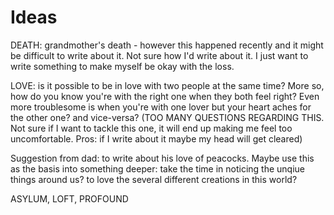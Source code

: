# Ideas

DEATH: grandmother's death - however this happened recently and it might be difficult to write about it. Not sure how I'd write about it. I just want to write something to make myself be okay with the loss.

LOVE: is it possible to be in love with two people at the same time? More so, how do you know you're with the right one when they both feel right? Even more troublesome is when you're with one lover but your heart aches for the other one? and vice-versa? (TOO MANY QUESTIONS REGARDING THIS. Not sure if I want to tackle this one, it will end up making me feel too uncomfortable. Pros: if I write about it maybe my head will get cleared)


Suggestion from dad: to write about his love of peacocks. Maybe use this as the basis into something deeper: take the time in noticing the unqiue things around us? to love the several different creations in this world?




ASYLUM, LOFT, PROFOUND
